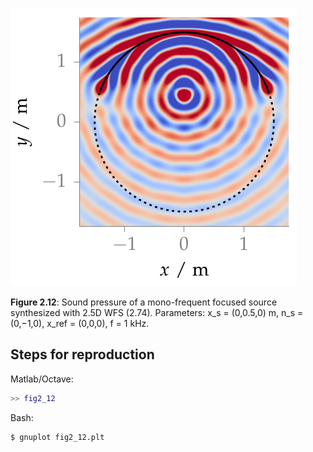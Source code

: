 ![Fig 2.12](fig2_12.png)

**Figure 2.12**: Sound pressure of a mono-frequent focused source synthesized
with 2.5D WFS (2.74). Parameters: x_s = (0,0.5,0) m, n_s = (0,−1,0),
x_ref = (0,0,0), f = 1 kHz.

## Steps for reproduction

Matlab/Octave:
```Matlab
>> fig2_12
```

Bash:
```Bash
$ gnuplot fig2_12.plt
```
